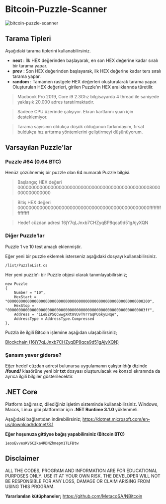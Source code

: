 ﻿# Bitcoin-Puzzle-Scanner

![bitcoin-puzzle-scanner](https://i.ibb.co/v4QmWtL/Ekran-Resmi-2022-01-18-20-15-58.png)

## Tarama Tipleri

Aşağıdaki tarama tiplerini kullanabilirsiniz.

- **next** : İlk HEX değerinden başlayarak, en son HEX değerine kadar sıralı bir tarama yapar.
- **prev** : Son HEX değerinden başlayarak, ilk HEX değerine kadar ters sıralı tarama yapar.
- **random** : Tamamen rastgele HEX değerleri oluşturularak tarama yapar. Oluşturulan HEX değerleri, girilen Puzzle'ın HEX aralıklarında türetilir.


> Macbook Pro 2019, Core i9 2.3Ghz bilgisayarda 4 thread ile saniyede yaklaşık 20.000 adres taratılmaktadır. 

> Sadece CPU üzerinde çalışıyor. Ekran kartlarını şuan için desteklemiyor.

> Tarama sayısının oldukça düşük olduğunun farkındayım, fırsat buldukça hız arttırma yöntemlerini geliştirmeyi düşünüyorum.

## Varsayılan Puzzle'lar

### Puzzle #64 (0.64 BTC)

Henüz çözülmemiş bir puzzle olan 64 numaralı Puzzle bilgisi. 

> Başlangıç HEX değeri
> 0000000000000000000000000000000000000000000000008000000000000000

> Bitiş HEX değeri
> 000000000000000000000000000000000000000000000000ffffffffffffffff

> Hedef cüzdan adresi
> 16jY7qLJnxb7CHZyqBP8qca9d51gAjyXQN

### Diğer Puzzle'lar

Puzzle 1 ve 10 test amaçlı eklenmiştir.

Eğer yeni bir puzzle eklemek isterseniz aşağıdaki dosyayı kullanabilirsiniz.

    /list/PuzzleList.cs

Her yeni puzzle'ı bir Puzzle objesi olarak tanımlayabilirsiniz;

    new Puzzle
    {
        Number = "10",
        HexStart = "0000000000000000000000000000000000000000000000000000000000000200",
        HexStop = "00000000000000000000000000000000000000000000000000000000000003ff",
        Address = "1LeBZP5QCwwgXRtmVUvTVrraqPUokyLHqe",
        AddressType = AddressType.Compressed
    },

Puzzla ile ilgili Bitcoin işlemine aşağıdan ulaşabilirsiniz;

[Blockchain (16jY7qLJnxb7CHZyqBP8qca9d51gAjyXQN)](https://www.blockchain.com/btc/tx/08389f34c98c606322740c0be6a7125d9860bb8d5cb182c02f98461e5fa6cd15)

### Şansım yaver giderse?
Eğer hedef cüzdan adresi bulunursa uygulamanın çalıştırıldığı dizinde **/found/** klasörüne yeni bir **txt** dosyası oluşturulacak ve konsol ekranında da ayrıca ilgili bilgiler gösterilecektir.

## .NET Core

Platform bağımsız, dilediğiniz işletim sisteminde kullanabilirsiniz. Windows, Macos, Linux gibi platformlar için  **.NET Runtime 3.1.0** yüklenmeli. 

Aşağıdaki bağlantıdan indirebilirsiniz;
https://dotnet.microsoft.com/en-us/download/dotnet/3.1

**Eğer hoşunuza gittiyse bağış yapabilirsiniz (Bitcoin BTC)**

    1eosEvvesKV6C2ka4RDNZhmepm1TLFBtw

## Disclaimer
ALL THE CODES, PROGRAM AND INFORMATION ARE FOR EDUCATIONAL PURPOSES ONLY. USE IT AT YOUR OWN RISK. THE DEVELOPER WILL NOT BE RESPONSIBLE FOR ANY LOSS, DAMAGE OR CLAIM ARISING FROM USING THIS PROGRAM.

**Yararlanılan kütüphaneler;**
https://github.com/MetacoSA/NBitcoin